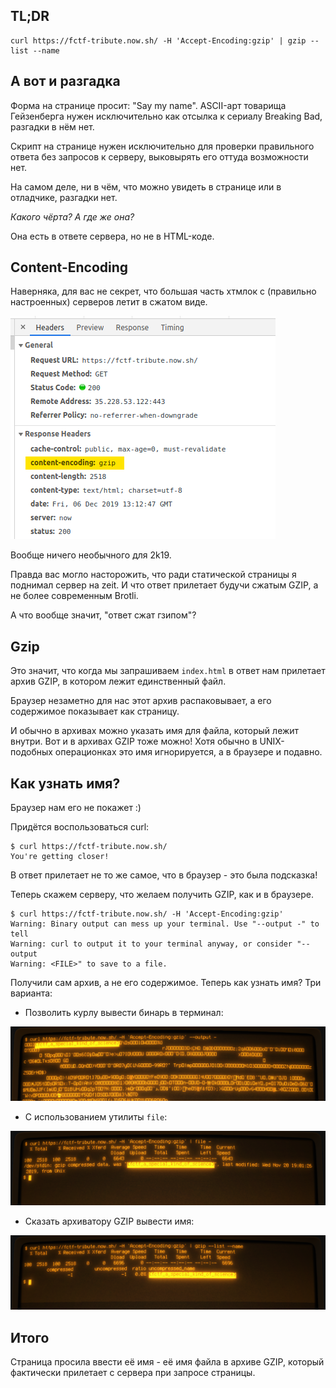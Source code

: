 ## TL;DR

```
curl https://fctf-tribute.now.sh/ -H 'Accept-Encoding:gzip' | gzip --list --name
```

## А вот и разгадка

Форма на странице просит: "Say my name". ASCII-арт товарища Гейзенберга нужен исключительно как отсылка к сериалу Breaking Bad, разгадки в нём нет.

Скрипт на странице нужен исключительно для проверки правильного ответа без запросов к серверу, выковырять его оттуда возможности нет.

На самом деле, ни в чём, что можно увидеть в странице или в отладчике, разгадки нет.

_Какого чёрта? А где же она?_

Она есть в ответе сервера, но не в HTML-коде.

## Content-Encoding

Наверняка, для вас не секрет, что большая часть хтмлок с (правильно настроенных) серверов летит в сжатом виде.

![Заголовок Content-Encoding в ответе сервера](readme-images/content-encoding.png)

Вообще ничего необычного для 2k19.

Правда вас могло насторожить, что ради статической страницы я поднимал сервер на zeit. И что ответ прилетает будучи сжатым GZIP, а не более современным Brotli.

А что вообще значит, "ответ сжат гзипом"?

## Gzip

Это значит, что когда мы запрашиваем `index.html` в ответ нам прилетает архив GZIP, в котором лежит единственный файл.

Браузер незаметно для нас этот архив распаковывает, а его содержимое показывает как страницу.

И обычно в архивах можно указать имя для файла, который лежит внутри. Вот и в архивах GZIP тоже можно! Хотя обычно в UNIX-подобных операционках это имя игнорируется, а в браузере и подавно.

## Как узнать имя?

Браузер нам его не покажет :)

Придётся воспользоваться curl:

```
$ curl https://fctf-tribute.now.sh/
You're getting closer!
```

В ответ прилетает не то же самое, что в браузер - это была подсказка!

Теперь скажем серверу, что желаем получить GZIP, как и в браузере.

```
$ curl https://fctf-tribute.now.sh/ -H 'Accept-Encoding:gzip'
Warning: Binary output can mess up your terminal. Use "--output -" to tell
Warning: curl to output it to your terminal anyway, or consider "--output
Warning: <FILE>" to save to a file.
```

Получили сам архив, а не его содержимое. Теперь как узнать имя? Три варианта:

- Позволить курлу вывести бинарь в терминал:

![`curl https://fctf-tribute.now.sh/ -H 'Accept-Encoding:gzip' --output -`](readme-images/curl-bin.png)

- С использованием утилиты `file`:

![`curl https://fctf-tribute.now.sh/ -H 'Accept-Encoding:gzip' | file -`](readme-images/curl-file.png)

- Сказать архиватору GZIP вывести имя:

![`curl https://fctf-tribute.now.sh/ -H 'Accept-Encoding:gzip' | gzip --list --name`](readme-images/gzip-list.png)

## Итого

Страница просила ввести её имя - её имя файла в архиве GZIP, который фактически прилетает с сервера при запросе страницы.
